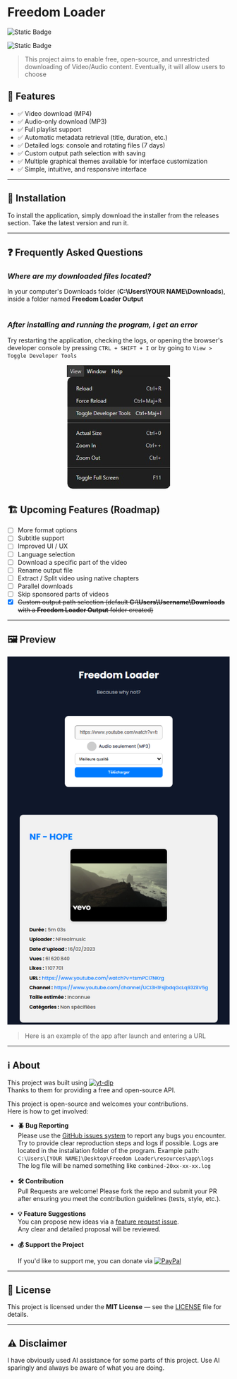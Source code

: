 # Freedom Loader

<!-- Release -->

![Static Badge](https://img.shields.io/badge/Release-1.1.0-blue?style=flat&logo=Test)

<!-- Build -->

![Static Badge](https://img.shields.io/badge/Build-1.1.1--beta-yellow?style=flat&logo=Test)

> This project aims to enable free, open-source, and unrestricted downloading of Video/Audio content. Eventually, it will allow users to choose

## 🚀 Features

- ✅ Video download (MP4)
- ✅ Audio-only download (MP3)
- ✅ Full playlist support
- ✅ Automatic metadata retrieval (title, duration, etc.)
- ✅ Detailed logs: console and rotating files (7 days)
- ✅ Custom output path selection with saving
- ✅ Multiple graphical themes available for interface customization
- ✅ Simple, intuitive, and responsive interface

---

## 🔧 Installation

To install the application, simply download the installer from the releases section. Take the latest version and run it.

---

## ❓ Frequently Asked Questions

### _Where are my downloaded files located?_

In your computer's Downloads folder (**C:\Users\YOUR NAME\Downloads**), inside a folder named **Freedom Loader Output**  
<br>

### _After installing and running the program, I get an error_

Try restarting the application, checking the logs, or opening the browser's developer console by pressing `CTRL + SHIFT + I` or by going to `View > Toggle Developer Tools`

<!-- ![Example Path](build/example-developertools.png) -->
<p align="center">
  <img src="build/example-developertools.png" alt="Example Developer Tools" />
</p>

## 🏗️ Upcoming Features (Roadmap)

- [ ] More format options
- [ ] Subtitle support
- [ ] Improved UI / UX
- [ ] Language selection
- [ ] Download a specific part of the video
- [ ] Rename output file
- [ ] Extract / Split video using native chapters
- [ ] Parallel downloads
- [ ] Skip sponsored parts of videos
- [x] ~~Custom output path selection (default **C:\Users\Username\Downloads** with a **Freedom Loader Output** folder created)~~

---

## 🖼️ Preview

<p align="center">
  <img src="build/apercu1.0.1.png" alt="Exemple d'application" />
</p>

> Here is an example of the app after launch and entering a URL

---

## ℹ️ About

This project was built using [![yt-dlp](https://img.shields.io/badge/yt--dlp-Visit%20Repo-181717?style=for-the-badge&logo=github&logoColor=white)](https://github.com/yt-dlp/yt-dlp)  
Thanks to them for providing a free and open-source API.

This project is open-source and welcomes your contributions.  
Here is how to get involved:

- **🪲 Bug Reporting**  
   Please use the [GitHub issues system](https://github.com/MasterAcnolo/Freedom-Loader/issues) to report any bugs you encounter.  
   Try to provide clear reproduction steps and logs if possible. Logs are located in the installation folder of the program. Example path:  
   `C:\Users\[YOUR NAME]\Desktop\Freedom Loader\resources\app\logs`  
   The log file will be named something like `combined-20xx-xx-xx.log`  
   <br>
- **🛠️ Contribution**  
   Pull Requests are welcome! Please fork the repo and submit your PR after ensuring you meet the contribution guidelines (tests, style, etc.).  
   <br>
- **💡 Feature Suggestions**  
   You can propose new ideas via a [feature request issue](https://github.com/MasterAcnolo/Freedom-Loader/issues).  
   Any clear and detailed proposal will be reviewed.  
   <br>
- **💰 Support the Project**
    <p>  
    If you'd like to support me, you can donate via  
    <a href="https://paypal.me/axelnicolas25">  
      <img src="https://img.shields.io/badge/PayPal-00457C?style=for-the-badge&logo=paypal&logoColor=white" alt="PayPal">  
    </a>  
    </p>

---

## 📄 License

This project is licensed under the **MIT License** — see the [LICENSE](./LICENSE) file for details.

---

## ⚠️ Disclaimer

I have obviously used AI assistance for some parts of this project. Use AI sparingly and always be aware of what you are doing.
